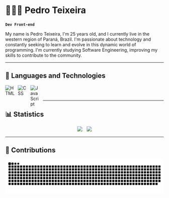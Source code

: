 # 👨🏻‍💻 Pedro Teixeira

**`Dev Front-end`**

My name is Pedro Teixeira, I'm 25 years old, and I currently live in the western region of Paraná, Brazil. I'm passionate about technology and constantly seeking to learn and evolve in this dynamic world of programming. I'm currently studying Software Engineering, improving my skills to contribute to the community.

---

## 🤖 **Languages ​​and Technologies**
<div>
  <img align="left" alt="HTML" title="HTML" width="30px" style="padding-right: 10px;" src="https://cdn.jsdelivr.net/gh/devicons/devicon@latest/icons/html5/html5-original.svg"/>
  <img align="left" alt="CSS" title="CSS" width="30px" style="padding-right: 10px;" src="https://cdn.jsdelivr.net/gh/devicons/devicon@latest/icons/css3/css3-original.svg"/>
  <img align="left" alt="JavaScript" title="JavaScript" width="30px" style="padding-right: 10px;" src="https://cdn.jsdelivr.net/gh/devicons/devicon@latest/icons/javascript/javascript-original.svg"/>
</div>

<br/><br/>

---

## 📊 **Statistics**
<div align="center">
  <img height="177" style="padding-right: 10px;" src="https://github-readme-stats.vercel.app/api?username=xpedrotx&show_icons=true&theme=tokyonight&include_all_commits=true&locale=pt-br&cache_seconds=86400"/>
  <img height="177" src="https://github-readme-stats.vercel.app/api/top-langs/?username=xpedrotx&theme=tokyonight&layout=compact&custom_title=Technologies&langs_count=9&cache_seconds=86400"/>
</div>

---

## 🐍 **Contributions**
<div align="center">
  <picture>
    <source media="(prefers-color-scheme: dark)" srcset="https://raw.githubusercontent.com/xpedrotx/xpedrotx/output/github-contribution-grid-snake-dark.svg">
    <img alt="github contribution grid snake animation" src="https://raw.githubusercontent.com/xpedrotx/xpedrotx/output/github-contribution-grid-snake.svg">
  </picture>
</div>
